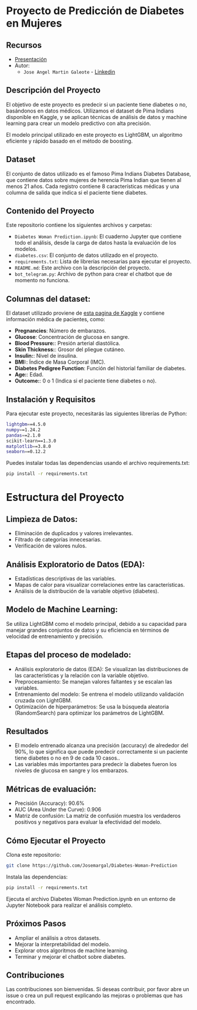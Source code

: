 # Proyecto de Predicción de Diabetes en Mujeres

## Recursos
- [Presentación](https://www.canva.com/design/DAGTKOzydqQ/XMEvLCtiUeHIEc4Y5frylg/view?utm_content=DAGTKOzydqQ&utm_campaign=designshare&utm_medium=link&utm_source=editor)
- Autor:
  - `Jose Angel Martin Galeote` - [Linkedin](https://www.linkedin.com/in/jose-martin-galeote/)

## Descripción del Proyecto
El objetivo de este proyecto es predecir si un paciente tiene diabetes o no, basándonos en datos médicos. Utilizamos el dataset de Pima Indians disponible en Kaggle, y se aplican técnicas de análisis de datos y machine learning para crear un modelo predictivo con alta precisión.

El modelo principal utilizado en este proyecto es LightGBM, un algoritmo eficiente y rápido basado en el método de boosting.

## Dataset
El conjunto de datos utilizado es el famoso Pima Indians Diabetes Database, que contiene datos sobre mujeres de herencia Pima Indian que tienen al menos 21 años. Cada registro contiene 8 características médicas y una columna de salida que indica si el paciente tiene diabetes.

## Contenido del Proyecto
Este repositorio contiene los siguientes archivos y carpetas:

- `Diabetes Woman Prediction.ipynb`: El cuaderno Jupyter que contiene todo el análisis, desde la carga de datos hasta la evaluación de los modelos.
- `diabetes.csv`: El conjunto de datos utilizado en el proyecto.
- `requirements.txt`: Lista de librerías necesarias para ejecutar el proyecto.
- `README.md`: Este archivo con la descripción del proyecto.
- `bot_telegram.py`: Archivo de python para crear el chatbot que de momento no funciona.
  
## Columnas del dataset:
El dataset utilizado proviene de [esta pagina de Kaggle](https://www.kaggle.com/datasets/akshaydattatraykhare/diabetes-dataset/data) y contiene información médica de pacientes, como:

- **Pregnancies**: Número de embarazos.
- **Glucose**: Concentración de glucosa en sangre.
- **Blood Pressure:**: Presión arterial diastólica.
- **Skin Thickness:**: Grosor del pliegue cutáneo.
- **Insulin:**: Nivel de insulina.
- **BMI:**: Índice de Masa Corporal (IMC).
- **Diabetes Pedigree Function**: Función del historial familiar de diabetes.
- **Age:**: Edad.
- **Outcome:**: 0 o 1 (Indica si el paciente tiene diabetes o no).

## Instalación y Requisitos
Para ejecutar este proyecto, necesitarás las siguientes librerías de Python:

```bash
lightgbm==4.5.0
numpy==1.24.2
pandas==2.1.0
scikit-learn==1.3.0
matplotlib==3.8.0
seaborn==0.12.2
```

Puedes instalar todas las dependencias usando el archivo requirements.txt:
```bash
pip install -r requirements.txt
```

# Estructura del Proyecto

## Limpieza de Datos:

- Eliminación de duplicados y valores irrelevantes.
- Filtrado de categorías innecesarias.
- Verificación de valores nulos.

## Análisis Exploratorio de Datos (EDA):

- Estadísticas descriptivas de las variables.
- Mapas de calor para visualizar correlaciones entre las características.
- Análisis de la distribución de la variable objetivo (diabetes).
  
## Modelo de Machine Learning:

Se utiliza LightGBM como el modelo principal, debido a su capacidad para manejar grandes conjuntos de datos y su eficiencia en términos de velocidad de entrenamiento y precisión.

## Etapas del proceso de modelado:

- Análisis exploratorio de datos (EDA): Se visualizan las distribuciones de las características y la relación con la variable objetivo.
- Preprocesamiento: Se manejan valores faltantes y se escalan las variables.
- Entrenamiento del modelo: Se entrena el modelo utilizando validación cruzada con LightGBM.
- Optimización de hiperparámetros: Se usa la búsqueda aleatoria (RandomSearch) para optimizar los parámetros de LightGBM.

## Resultados

- El modelo entrenado alcanza una precisión (accuracy) de alrededor del 90%, lo que significa que puede predecir correctamente si un paciente tiene diabetes o no en 9 de cada 10 casos..
- Las variables más importantes para predecir la diabetes fueron los niveles de glucosa en sangre y los embarazos.

## Métricas de evaluación:

- Precisión (Accuracy): 90.6%
- AUC (Area Under the Curve): 0.906
- Matriz de confusión: La matriz de confusión muestra los verdaderos positivos y negativos para evaluar la efectividad del modelo.

## Cómo Ejecutar el Proyecto

Clona este repositorio:
```bash
git clone https://github.com/Josemargal/Diabetes-Woman-Prediction
```

Instala las dependencias:
```bash
pip install -r requirements.txt
```

Ejecuta el archivo Diabetes Woman Prediction.ipynb en un entorno de Jupyter Notebook para realizar el análisis completo.

## Próximos Pasos

- Ampliar el análisis a otros datasets.
- Mejorar la interpretabilidad del modelo.
- Explorar otros algoritmos de machine learning.
- Terminar y mejorar el chatbot sobre diabetes.

## Contribuciones

Las contribuciones son bienvenidas. Si deseas contribuir, por favor abre un issue o crea un pull request explicando las mejoras o problemas que has encontrado.
